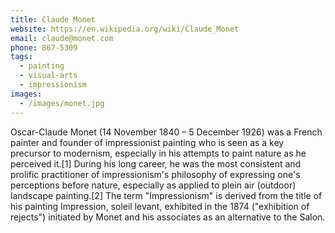 ```yaml
---
title: Claude Monet
website: https://en.wikipedia.org/wiki/Claude_Monet
email: claude@monet.com
phone: 867-5309
tags:
  - painting
  - visual-arts
  - impressionism
images:
  - /images/monet.jpg
---
```


Oscar-Claude Monet (14 November 1840 – 5 December 1926) was a French painter and founder of impressionist painting who is seen as a key precursor to modernism, especially in his attempts to paint nature as he perceived it.[1] During his long career, he was the most consistent and prolific practitioner of impressionism's philosophy of expressing one's perceptions before nature, especially as applied to plein air (outdoor) landscape painting.[2] The term "Impressionism" is derived from the title of his painting Impression, soleil levant, exhibited in the 1874 ("exhibition of rejects") initiated by Monet and his associates as an alternative to the Salon.
